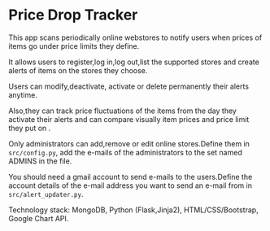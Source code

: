 # Price Drop Tracker

This app scans periodically online webstores to notify users when prices of items go under price limits they define.

It allows users to register,log in,log out,list the supported stores and create alerts of items on the stores they choose.

Users can modify,deactivate, activate or delete permanently their alerts anytime.

Also,they can track price fluctuations of the items from the day they activate their alerts and can compare visually item prices and price limit they put on . 

Only administrators can add,remove or edit online stores.Define them in `src/config.py`, add the e-mails of the administrators to the set named ADMINS in the file.

You should need a gmail account to send  e-mails to the users.Define the account details of the e-mail address you want to send an e-mail from in `src/alert_updater.py`.


Technology stack: MongoDB, Python (Flask,Jinja2), HTML/CSS/Bootstrap, Google Chart API.




